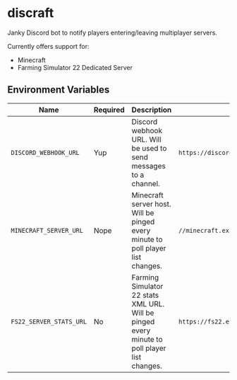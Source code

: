 # discraft
Janky Discord bot to notify players entering/leaving multiplayer servers.

Currently offers support for:
* Minecraft
* Farming Simulator 22 Dedicated Server

## Environment Variables
| Name                   | Required | Description                                                                     | Example                                                                       |
|------------------------|----------|---------------------------------------------------------------------------------|-------------------------------------------------------------------------------|
| `DISCORD_WEBHOOK_URL`  | Yup      | Discord webhook URL. Will be used to send messages to a channel.                | `https://discord.com/api/webhooks/12345678/hlTyVj5NOVUV_RGuNhV51S02cFzBs5xT6` |
| `MINECRAFT_SERVER_URL` | Nope      | Minecraft server host. Will be pinged every minute to poll player list changes. | `//minecraft.example.com.:25565`                                              |
| `FS22_SERVER_STATS_URL` | No      | Farming Simulator 22 stats XML URL. Will be pinged every minute to poll player list changes. | `https://fs22.example.com/feed/dedicated-server-stats.xml`                                              |
